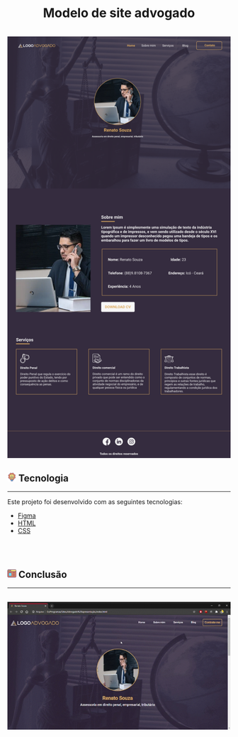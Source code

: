 <h1 align="center" color="red">Modelo de site advogado</h1>
<br>
<img src="./Design/Desktop - 1.png">
<br>
<h2><img src="./image/technology.svg" width="20"> Tecnologia</h2>
<hr>
<p>Este projeto foi desenvolvido com as seguintes tecnologias:</p>
<ul>
    <li><a href="https://www.figma.com/file/AAUSQagzkpdEVw6LSTrPYG/Advogado-Site-Copy">Figma</a></li>
    <li><a href="https://developer.mozilla.org/pt-BR/docs/Web/HTML">HTML</a></li>
    <li><a href="https://developer.mozilla.org/pt-BR/docs/Web/CSS">CSS</a></li>
</ul>
<br>
<br>
<h2><img src="./image/web-site.svg" width="20"> Conclusão</h2>
<hr>
<br>
<img align="center" src="./Design/Renato Souza - Google Chrome 2020-12-12 19-11-16.gif">
